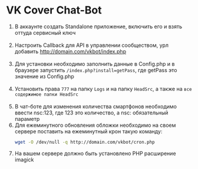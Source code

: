 VK Cover Chat-Bot
=
1. В аккаунте создать Standalone приложение, включить его и взять оттуда сервисный ключ <br><br>
2. Настроить Callback для API в управлении сообществом, урл добавить http://domain.com/vkbot/index.php <br><br>
3. Для установки необходимо заполнить данные в Config.php и в браузере запустить `/index.php?install=getPass`, где 
   getPass это значение из Config.php <br><br>
4. Установить права `777` на папку `Logs` и на папку `HeadSrc`, а также на `все содержимое папки HeadSrc` <br><br>
5. В чат-боте для изменения количества смартфонов необходимо ввести nsc:123, где 123 это количество, а nsc: 
   обязательный параметр
6. Для ежеминутного обновления обложки необходимо на своем сервере поставить на ежеминутный крон такую команду:<br>
   ```Bash 
   wget -O /dev/null -q http://domain.com/vkbot/cron.php
7. На вашем сервере должно быть установлено PHP расширение imagick 